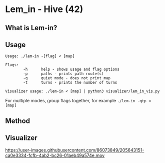 # Lem_in - Hive (42)

## What is Lem-in?

## Usage

```
Usage: ./lem-in -[flag] < [map]

Flags:
        -h      help - shows usage and flag options
        -p      paths - prints path route(s)
        -q      quiet mode - does not print map
        -t      turns - prints the number of turns

Visualizer usage: ./lem-in < [map] | python3 visualizer/lem_in_vis.py
```
For multiple modes, group flags together, for example `./lem-in -qtp < [map]`

## Method





## Visualizer

https://user-images.githubusercontent.com/86073849/205643151-ca0e3334-fcfb-4ab2-bc26-01aeb49a574e.mov
